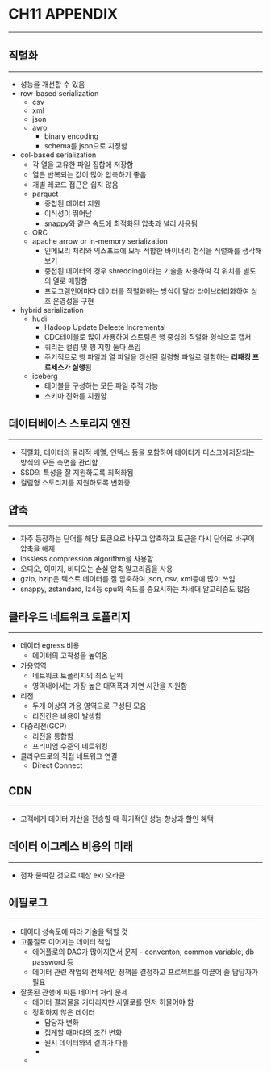 # CH11 APPENDIX

---

## 직렬화

---

- 성능을 개선할 수 있음
- row-based serialization
  - csv
  - xml
  - json
  - avro
    - binary encoding
    - schema를 json으로 지정함
- col-based serialization
  - 각 열을 고유한 파일 집합에 저장함
  - 열은 반복되는 값이 많아 압축하기 좋음
  - 개별 레코드 접근은 쉽지 않음
  - parquet
    - 중첩된 데이터 지원
    - 이식성이 뛰어남
    - snappy와 같은 속도에 최적화된 압축과 널리 사용됨
  - ORC
  - apache arrow or in-memory serialization
    - 인메모리 처리와 익스포트에 모두 적합한 바이너리 형식을 직렬화를 생각해보기
    - 중첩된 데이터의 경우 shredding이라는 기술을 사용하여 각 위치를 별도의 열로 매핑함
    - 프로그램언어마다 데이터를 직렬화하는 방식이 달라 라이브러리화하여 상호 운영성을 구현
- hybrid serialization
  - hudi
    - Hadoop Update Deleete Incremental
    - CDC테이블로 많이 사용하여 스트림은 행 중심의 직렬화 형식으로 캡처
    - 쿼리는 컬럼 및 행 지향 둘다 쓰임
    - 주기적으로 행 파일과 열 파일을 갱신된 컬럼형 파일로 결함하는 **리패킹 프로세스가 실행**됨
  - iceberg
    - 테이블을 구성하는 모든 파일 추적 가능
    - 스키마 진화를 지원함

## 데이터베이스 스토리지 엔진

---

- 직렬화, 데이터의 물리적 배열, 인덱스 등을 포함하여 데이터가 디스크에저장되는 방식의 모든 측면을 관리함
- SSD의 특성을 잘 지원하도록 최적화됨
- 컬럼형 스토리지를 지원하도록 변화중

## 압축

---

- 자주 등장하는 단어를 해당 토큰으로 바꾸고 압축하고 토근을 다시 단어로 바꾸어 압축을 해제
- lossless compression algorithm을 사용함
- 오디오, 이미지, 비디오는 손실 압축 알고리즘을 사용
- gzip, bzip은 텍스트 데이터를 잘 압축하여 json, csv, xml등에 많이 쓰임
- snappy, zstandard, lz4등 cpu와 속도를 중요시하는 차세대 알고리즘도 많음

## 클라우드 네트워크 토폴리지

---

- 데이터 egress 비용
  - 데이터의 고착성을 높여옴
- 가용영역
  - 네트워크 토폴리지의 최소 단위
  - 영역내에서는 가장 높은 대역폭과 지연 시간을 지원함
- 리전
  - 두개 이상의 가용 영역으로 구성된 모음
  - 리전간은 비용이 발생함
- 다중리전(GCP)
  - 리전을 통합함
  - 프리미엄 수준의 네트워킹
- 클라우드로의 직접 네트워크 연결
  - Direct Connect

## CDN

---

- 고객에게 데이터 자산을 전송할 때 획기적인 성능 향상과 할인 혜택

## 데이터 이그레스 비용의 미래

---

- 점차 줄여질 것으로 예상 ex) 오라클

## 에필로그

---

- 데이터 성숙도에 따라 기술을 택할 것
- 고품질로 이어지는 데이터 책임
  - 에어플로의 DAG가 많아지면서 문제 - conventon, common variable, db password 등
  - 데이터 관련 작업의 전체적인 정책을 결정하고 프로젝트를 이끌어 줄 담당자가 필요
- 잘못된 관행에 따른 데이터 처리 문제
  - 데이터 결과물을 기다리지만 사일로를 먼저 허물어야 함
  - 정확하지 않은 데이터
    - 담당자 변화
    - 집계할 때마다의 조건 변화
    - 원시 데이터와의 결과가 다름
    - 
  - 